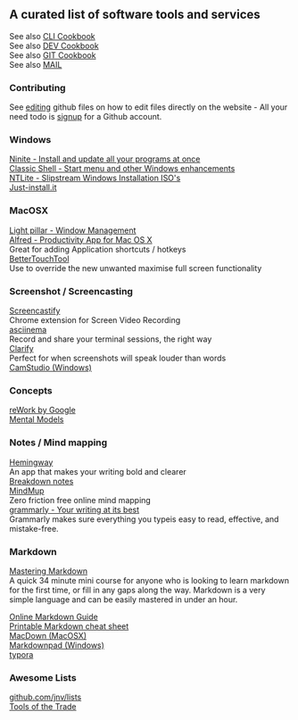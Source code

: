 ## A curated list of software tools and services 

See also [CLI Cookbook](CLI.md)  
See also [DEV Cookbook](DEV.md)  
See also [GIT Cookbook](GIT.md)  
See also [MAIL](MAIL.md)  

### Contributing

See [editing](https://help.github.com/articles/editing-files-in-another-user-s-repository/) github files on how to edit files directly on the website - All your need todo is [signup](https://help.github.com/articles/signing-up-for-a-new-github-account/) for a Github account.

### Windows

[Ninite - Install and update all your programs at once](https://ninite.com/)  
[Classic Shell - Start menu and other Windows enhancements](http://www.classicshell.net/)    
[NTLite - Slipstream Windows Installation ISO's](https://www.ntlite.com)  
[Just-install.it](http://just-install.it/)

### MacOSX

[Light pillar - Window Management](http://www.lightpillar.com/window-tidy.html)  
[Alfred - Productivity App for Mac OS X](https://www.alfredapp.com/)  
Great for adding Application shortcuts / hotkeys  
[BetterTouchTool](https://www.boastr.net/)  
Use to override the new unwanted maximise full screen functionality
  

### Screenshot / Screencasting

[Screencastify](https://www.screencastify.com/)  
Chrome extension for Screen Video Recording  
[asciinema](https://asciinema.org/)  
Record and share your terminal sessions, the right way  
[Clarify](http://www.clarify-it.com/)  
Perfect for when screenshots will speak louder than words  
[CamStudio (Windows)](http://camstudio.org/)

### Concepts

[reWork by Google](https://rework.withgoogle.com)  
[Mental Models](https://medium.com/@yegg/mental-models-i-find-repeatedly-useful-936f1cc405d#.cnnfg52eb)

### Notes / Mind mapping

[Hemingway](http://www.hemingwayapp.com/)    
An app that makes your writing bold and clearer  
[Breakdown notes](http://breakdown-notes.herokuapp.com/)  
[MindMup](https://www.mindmup.com/#m:new)  
Zero friction free online mind mapping  
[grammarly - Your writing at its best](grammarly.com)  
Grammarly makes sure everything you typeis easy to read, effective, and mistake-free. 

### Markdown

[Mastering Markdown](http://masteringmarkdown.com/)  
A quick 34 minute mini course for anyone who is looking to learn markdown for the first time, or fill in any gaps along the way. Markdown is a very simple language and can be easily mastered in under an hour.  


[Online Markdown Guide](https://guides.github.com/features/mastering-markdown/)  
[Printable Markdown cheat sheet](https://guides.github.com/pdfs/markdown-cheatsheet-online.pdf)  
[MacDown (MacOSX)](http://macdown.uranusjr.com/)  
[Markdownpad (Windows)](http://markdownpad.com)  
[typora](http://www.typora.io/)  

### Awesome Lists

[github.com/jnv/lists](https://github.com/jnv/lists)  
[Tools of the Trade](https://github.com/cjbarber/ToolsOfTheTrade)
